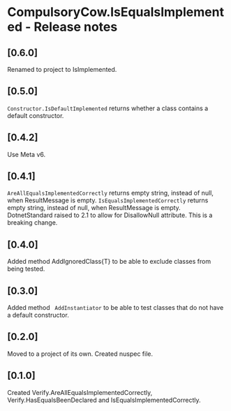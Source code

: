 CompulsoryCow.IsEqualsImplemented - Release notes
====================

## [0.6.0]
Renamed to project to IsImplemented.

## [0.5.0]
`Constructor.IsDefaultImplemented` returns whether a class contains a default constructor.

## [0.4.2]
Use Meta v6.

## [0.4.1]
`AreAllEqualsImplementedCorrectly` returns empty string, instead of null, when ResultMessage is empty.
`IsEqualsImplementedCorrectly` returns empty string, instead of null, when ResultMessage is empty.
DotnetStandard raised to 2.1 to allow for DisallowNull attribute.
This is a breaking change.

## [0.4.0]
Added method AddIgnoredClass{T} to be able to exclude classes from being tested.

## [0.3.0]
Added method ` AddInstantiator`  to be able to test classes
that do not have a default constructor.

## [0.2.0]
Moved to a project of its own.
Created nuspec file.

## [0.1.0]
Created Verify.AreAllEqualsImplementedCorrectly, Verify.HasEqualsBeenDeclared and IsEqualsImplementedCorrectly.
